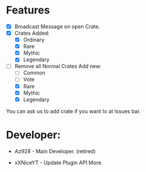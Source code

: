 # Features

- [x] Broadcast Message on open Crate.
- [x] Crates Added:
    - [x] Ordinary
    - [x] Rare
    - [x] Mythic
    - [x] Legendary
- [ ] Remove all Normal Crates Add new:
    - [ ] Common
    - [ ] Vote
    - [x] Rare
    - [x] Mythic
    - [x] Legendary
    
 You can ask us to add crate if you want to at Issues bar.
 
 # Developer:
 
 * Az928 - Main Developer. (retired)
 
 * xXNiceYT - Update Plugin API More.
